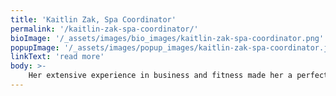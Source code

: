 ```yaml
---
title: 'Kaitlin Zak, Spa Coordinator'
permalink: '/kaitlin-zak-spa-coordinator/'
bioImage: '/_assets/images/bio_images/kaitlin-zak-spa-coordinator.png'
popupImage: '/_assets/images/popup_images/kaitlin-zak-spa-coordinator.jpg'
linkText: 'read more'
body: >-
    Her extensive experience in business and fitness made her a perfect fit for our office. She is an expert organizer and adds a positivity everywhere she goes. She wholeheartedly believes in our mission here at Get Tight that we should always be working to achieve our optimum health: mentally, physically and emotionally.
---
```


